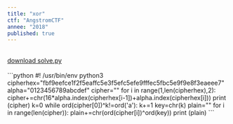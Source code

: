 ```yaml
---
title: "xor"
ctf: "AngstromCTF"
annee: "2018"
published: true
---
```

<br />
<a href="/writeup-scripts/2017-2018/AngstromCTF/xor/solve.py">download solve.py</a>
<br />
<br />
```python
#! /usr/bin/env python3
cipherhex="fbf9eefce1f2f5eaffc5e3f5efc5efe9fffec5fbc5e9f9e8f3eaeee7"
alpha="0123456789abcdef"
cipher=""
for i in range(1,len(cipherhex),2):
        cipher+=chr(16*alpha.index(cipherhex[i-1])+alpha.index(cipherhex[i]))
print (cipher)
k=0
while ord(cipher[0])^k!=ord('a'):
    k+=1
key=chr(k)
plain=""
for i in range(len(cipher)):
    plain+=chr(ord(cipher[i])^ord(key))
print (plain)
```
